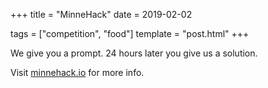 +++
title = "MinneHack"
date = 2019-02-02

tags = ["competition", "food"]
template = "post.html"
+++

We give you a prompt. 24 hours later you give us a solution. 

<!-- more -->

Visit [minnehack.io](https://minnehack.io) for more info.

